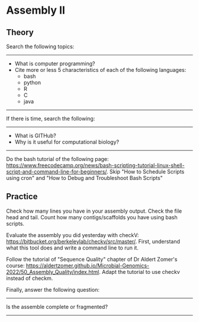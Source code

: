 # Assembly II

## Theory

Search the following topics:

----

- What is computer programming?
- Cite more or less 5 characteristics of each of the following languages:
  - bash
  - python
  - R
  - C
  - java

-----

If there is time, search the following:

----

- What is GITHub?
- Why is it useful for computational biology?

----

Do the bash tutorial of the following page: https://www.freecodecamp.org/news/bash-scripting-tutorial-linux-shell-script-and-command-line-for-beginners/. Skip "How to Schedule Scripts using cron" and "How to Debug and Troubleshoot Bash Scripts"

## Practice

Check how many lines you have in your assembly output. Check the file head and tail. Count how many contigs/scaffolds you have using bash scripts.  

Evaluate the assembly you did yesterday with checkV: https://bitbucket.org/berkeleylab/checkv/src/master/. First, understand what this tool does and write a command line to run it.   

Follow the tutorial of "Sequence Quality" chapter of Dr Aldert Zomer's course: https://aldertzomer.github.io/Microbial-Genomics-2022/50_Assembly_Quality/index.html. Adapt the tutorial to use checkv instead of checkm.

Finally, answer the following question:

----

Is the assemble complete or fragmented?

----
